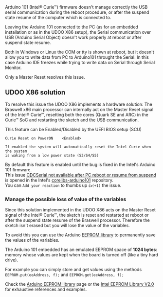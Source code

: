 Arduino 101 (Intel&reg; Curie&trade;) firmware doesn't manage correctly the USB serial communication during the reboot procedure, or after the suspend state resume of the computer
which is connected to.

Leaving the Arduino 101 connected to the PC (as for an embedded installation or as in the UDOO X86 setup), the Serial
communication over USB (Arduino Serial Object) doesn't work properly at reboot or after suspend state resume.

Both in Windows or Linux the COM or tty is shown at reboot, but it doesn't allow you to write data from PC to Arduino101 throught the Serial.
In this case Arduino IDE freezes while trying to write data on Serial through Serial Monitor.

Only a Master Reset resolves this issue.

## UDOO X86 solution

To resolve this issue the UDOO X86 implements a hardware solution:
The Braswell x86 main processor can internally act on the Master Reset signal of the Intel&reg; Curie&trade;, resetting
both the cores (Quark SE and ARC) in the Curie&trade; SoC and restarting the sketch and the USB communication.

This feature can be Enabled/Disabled by the UEFI BIOS setup (SCU)

    Curie Reset on PowerON    <Enabled>

    If enabled the system will automatically reset the Intel Curie when the system
    is waking from a low power state (S3/S4/S5)

By default this feature is enabled until the bug is fixed in the Intel's Arduino 101 firmware.  
This issue [CDCSerial not available after PC reboot or resume from suspend](https://github.com/01org/corelibs-arduino101/issues/399) is opened in the Intel's [corelibs-arduino101](https://github.com/01org/corelibs-arduino101) repository.  
You can `Add your reaction` to thumbs up `👍(+1)` the issue.


### Manage the possible loss of value of the variables

Since this solution implemented in the UDOO X86 acts on the Master Reset signal of the Intel&reg; Curie&trade;, the sketch is reset and restarted at reboot or after the suspend state resume of the Braswell processor. Therefore the sketch isn't erased but you will lose the value of the variables.

To avoid this you can use the Arduino [EEPROM library](https://www.arduino.cc/en/Reference/EEPROM) to permanently save the values of the variables.

The Arduino 101 embedded has an emulated EEPROM space of **1024 bytes**: memory whose values are kept when the board is turned off (like a tiny hard drive).

For example you can simply store and get values using the methods
`EEPROM.put(eeAddress, f);` and `EEPROM.get(eeAddress, f);`

Check the [Arduino EEPROM library](https://www.arduino.cc/en/Reference/EEPROM) page or the [Intel EEPROM Library V2.0](https://github.com/01org/corelibs-arduino101/tree/master/libraries/EEPROM) for exhaustive references and examples.
